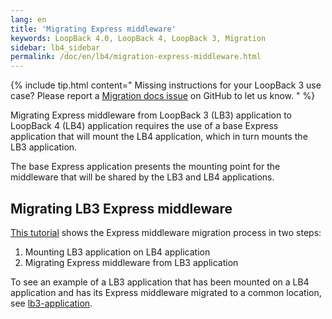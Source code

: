 ```yaml
---
lang: en
title: 'Migrating Express middleware'
keywords: LoopBack 4.0, LoopBack 4, LoopBack 3, Migration
sidebar: lb4_sidebar
permalink: /doc/en/lb4/migration-express-middleware.html
---
```


{% include tip.html content="
Missing instructions for your LoopBack 3 use case? Please report a [Migration docs issue](https://github.com/strongloop/loopback-next/issues/new?labels=question,Migration,Docs&template=Migration_docs.md) on GitHub to let us know.
" %}

Migrating Express middleware from LoopBack 3 (LB3) application to LoopBack 4
(LB4) application requires the use of a base Express application that will mount
the LB4 application, which in turn mounts the LB3 application.

The base Express application presents the mounting point for the middleware that
will be shared by the LB3 and LB4 applications.

## Migrating LB3 Express middleware

[This tutorial](https://github.com/strongloop/loopback-next/tree/master/examples/lb3-application/README.md)
shows the Express middleware migration process in two steps:

1. Mounting LB3 application on LB4 application
2. Migrating Express middleware from LB3 application

To see an example of a LB3 application that has been mounted on a LB4
application and has its Express middleware migrated to a common location, see
[lb3-application](https://github.com/strongloop/loopback-next/tree/master/examples/lb3-application).

